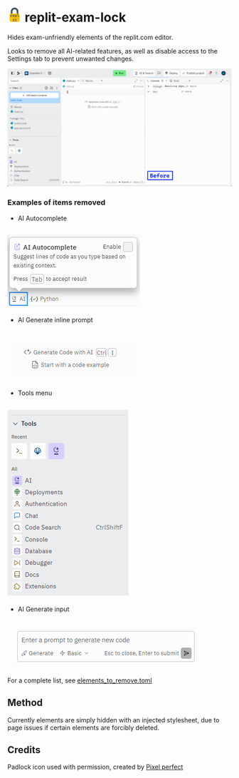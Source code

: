 # <img src="icons/512.png" width="32"/> replit-exam-lock

Hides exam-unfriendly elements of the replit.com editor.

Looks to remove all AI-related features, as well as disable access to the Settings tab to prevent unwanted changes.

![](example_images/comparison.gif)

### Examples of items removed

- AI Autocomplete

## ![AI Autocomplete](example_images/ai-autocomplete.png)

- AI Generate inline prompt

## ![AI Generate inline prompt](example_images/generate-inline.png)

- Tools menu

## ![Tools menu](example_images/tools.png)

- AI Generate input

## ![AI Generate input](example_images/generate-message.png)

For a complete list, see [elements_to_remove.toml](elements_to_remove.toml)

## Method

Currently elements are simply hidden with an injected stylesheet, due to page issues if certain elements are forcibly deleted.

## Credits

Padlock icon used with permission, created by [Pixel perfect](https://www.flaticon.com/free-icons/lock)
